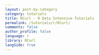 ```yaml
---
layout: post-by-category
category: tutorials
title: RCurl - R Data Intensive Tutorials
permalink: /tutorials/r/RCurl/
comments: false
author_profile: false
language: r
library: RCurl
langSide: true
---
```

